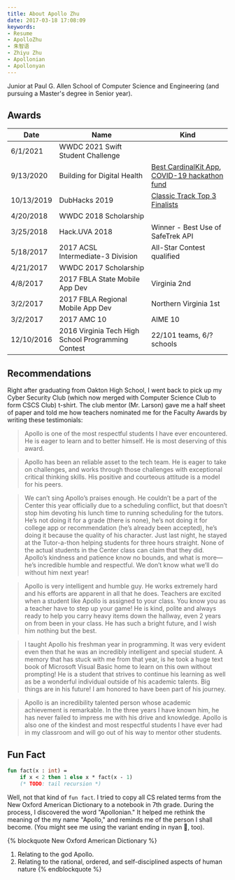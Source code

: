 ```yaml
---
title: About Apollo Zhu
date: 2017-03-18 17:08:09
keywords:
- Resume
- ApolloZhu
- 朱智语
- Zhiyu Zhu
- Apollonian
- Apollonyan
---
```


Junior at Paul G. Allen School of Computer Science and Engineering (and pursuing a Master's degree in Senior year).

## Awards

|Date|Name|Kind|
|--|--|--|
|6/1/2021|WWDC 2021 Swift Student Challenge||
|9/13/2020|Building for Digital Health|[Best CardinalKit App](https://youtu.be/7D2vPd771bk?t=873), [COVID-19 hackathon fund](https://events.withgoogle.com/demo-week-hackathon-fund/) |
|10/13/2019|DubHacks 2019|[Classic Track Top 3 Finalists](https://twitter.com/dubhacks/status/1183494524753960960?s=21)|
|4/20/2018|WWDC 2018 Scholarship||
|3/25/2018|Hack.UVA 2018|Winner - Best Use of SafeTrek API|
|5/18/2017|2017 ACSL Intermediate-3 Division|All-Star Contest qualified|
|4/21/2017|WWDC 2017 Scholarship||
|4/8/2017|2017 FBLA State Mobile App Dev|Virginia 2nd|
|3/2/2017|2017 FBLA Regional Mobile App Dev|Northern Virginia 1st|
|3/2/2017|2017 AMC 10|AIME 10|
|12/10/2016|2016 Virginia Tech High School Programming Contest|22/101 teams, 6/? schools|

## Recommendations

Right after graduating from Oakton High School, I went back to pick up my Cyber Security Club (which now merged with Computer Science Club to form CSCS Club) t-shirt. The club mentor (Mr. Larson) gave me a half sheet of paper and told me how teachers nominated me for the Faculty Awards by writing these testimonials:

> Apollo is one of the most respectful students I have ever encountered. He is eager to learn and to better himself. He is most deserving of this award.

> Apollo has been an reliable asset to the tech team. He is eager to take on challenges, and works through those challenges with exceptional critical thinking skills. His positive and courteous attitude is a model for his peers.

> We can’t sing Apollo’s praises enough. He couldn’t be a part of the Center this year officially due to a scheduling conflict, but that doesn’t stop him devoting his lunch time to running scheduling for the tutors. He’s not doing it for a grade (there is none), he’s not doing it for college app or recommendation (he’s already been accepted), he’s doing it because the quality of his character. Just last night, he stayed at the Tutor-a-thon helping students for three hours straight. None of the actual students in the Center class can claim that they did. Apollo’s kindness and patience know no bounds, and what is more—he’s incredible humble and respectful. We don’t know what we’ll do without him next year!

> Apollo is very intelligent and humble guy. He works extremely hard and his efforts are apparent in all that he does. Teachers are excited when a student like Apollo is assigned to your class. You know you as a teacher have to step up your game! He is kind, polite and always ready to help you carry heavy items down the hallway, even 2 years on from been in your class. He has such a bright future, and I wish him nothing but the best.

> I taught Apollo his freshman year in programming. It was very evident even then that he was an incredibly intelligent and special student. A memory that has stuck with me from that year, is he took a huge text book of Microsoft Visual Basic home to learn on this own without prompting! He is a student that strives to continue his learning as well as be a wonderful individual outside of his academic talents. Big things are in his future! I am honored to have been part of his journey.

> Apollo is an incredibility talented person whose academic achievement is remarkable. In the three years I have known him, he has never failed to impress me with his drive and knowledge. Apollo is also one of the kindest and most respectful students I have ever had in my classroom and will go out of his way to mentor other students.

## Fun Fact

```sml
fun fact(x : int) =
    if x < 2 then 1 else x * fact(x - 1)
    (* TODO: tail recursion *)
```

Well, not that kind of `fun fact`. I tried to copy all CS related terms from the New Oxford American Dictionary to a notebook in 7th grade. During the process, I discovered the word "Apollonian." It helped me rethink the meaning of the my name "Apollo," and reminds me of the person I shall become. (You might see me using the variant ending in nyan 🐾, too).

{% blockquote New Oxford American Dictionary %}
1. Relating to the god Apollo.
2. Relating to the rational, ordered, and self-disciplined aspects of human nature
{% endblockquote %}
